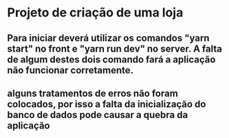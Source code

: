# Projeto de criação de uma loja

## Para iniciar deverá utilizar os comandos "yarn start" no front e "yarn run dev" no server. A falta de algum destes dois comando fará a aplicação não funcionar corretamente.

## alguns tratamentos de erros não foram colocados, por isso a falta da inicialização do banco de dados pode causar a quebra da aplicação
